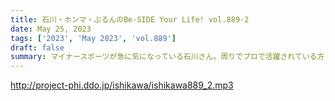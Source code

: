 ```yaml
---
title: 石川・ホンマ・ぶるんのBe-SIDE Your Life! vol.889-2
date: May 25, 2023
tags: ['2023', 'May 2023', 'vol.889']
draft: false
summary: マイナースポーツが急に気になっている石川さん。周りでプロで活躍されている方はいますか？
---
```


http://project-phi.ddo.jp/ishikawa/ishikawa889_2.mp3